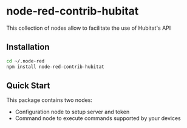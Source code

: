 # node-red-contrib-hubitat

This collection of nodes allow to facilitate the use of Hubitat's API

## Installation

```bash
cd ~/.node-red
npm install node-red-contrib-hubitat
```

## Quick Start

This package contains two nodes:

  * Configuration node to setup server and token
  * Command node to execute commands supported by your devices
